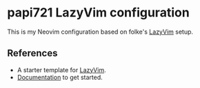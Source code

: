 # papi721 LazyVim configuration

This is my Neovim configuration based on folke's [LazyVim](https://github.com/LazyVim/LazyVim) setup.

## References
- A starter template for [LazyVim](https://github.com/LazyVim/LazyVim).
- [Documentation](https://lazyvim.github.io/installation) to get started.

